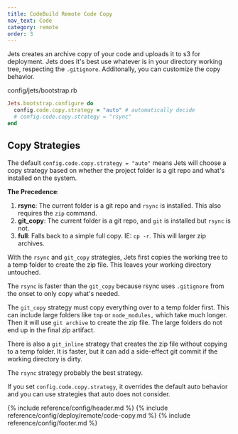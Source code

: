 ```yaml
---
title: CodeBuild Remote Code Copy
nav_text: Code
category: remote
order: 3
---
```


Jets creates an archive copy of your code and uploads it to s3 for deployment. Jets does it's best use whatever is in your directory working tree, respecting the `.gitignore`.  Additonally, you can customize the copy behavior.

config/jets/bootstrap.rb

```ruby
Jets.bootstrap.configure do
  config.code.copy.strategy = "auto" # automatically decide
  # config.code.copy.strategy = "rsync"
end
```

## Copy Strategies

The default `config.code.copy.strategy = "auto"` means Jets will choose a copy strategy based on whether the project folder is a git repo and what's installed on the system.

**The Precedence**:

1. **rsync**: The current folder is a git repo and `rsync` is installed. This also requires the `zip` command.
2. **git_copy**: The current folder is a git repo, and `git` is installed but `rsync` is not.
3. **full**: Falls back to a simple full copy. IE: `cp -r`. This will larger zip archives.

With the `rsync` and `git_copy` strategies, Jets first copies the working tree to a temp folder to create the zip file. This leaves your working directory untouched.

The `rsync` is faster than the `git_copy` because rsync uses `.gitignore` from the onset to only copy what's needed.

The `git_copy` strategy must copy everything over to a temp folder first. This can include large folders like `tmp` or `node_modules,` which take much longer. Then it will use `git archive` to create the zip file. The large folders do not end up in the final zip artifact.

There is also a `git_inline` strategy that creates the zip file without copying to a temp folder. It is faster, but it can add a side-effect git commit if the working directory is dirty.

The `rsync` strategy probably the best strategy.

If you set `config.code.copy.strategy`, it overrides the default auto behavior and you can use strategies that auto does not consider.

{% include reference/config/header.md %}
{% include reference/config/deploy/remote/code-copy.md %}
{% include reference/config/footer.md %}
